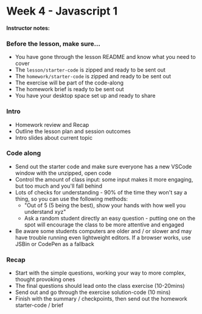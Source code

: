 # Week 4 - Javascript 1

**Instructor notes:**

### Before the lesson, make sure...

* You have gone through the lesson README and know what you need to cover
* The `lesson/starter-code` is zipped and ready to be sent out
* The `homework/starter-code` is zipped and ready to be sent out
* The exercise will be part of the code-along
* The homework brief is ready to be sent out
* You have your desktop space set up and ready to share

### Intro

* Homework review and Recap
* Outline the lesson plan and session outcomes
* Intro slides about current topic

### Code along

* Send out the starter code and make sure everyone has a new VSCode window with the unzipped, open code
* Control the amount of class input: some input makes it more engaging, but too much and you'll fall behind
* Lots of checks for understanding - 90% of the time they won't say a thing, so you can use the following methods:
  * "Out of 5 (5 being the best), show your hands with how well you understand xyz"
  * Ask a random student directly an easy question - putting one on the spot will encourage the class to be more attentive and engaged
* Be aware some students computers are older and / or slower and may have trouble running even lightweight editors. If a browser works, use JSBin or CodePen as a fallback

### Recap

* Start with the simple questions, working your way to more complex, thought provoking ones
* The final questions should lead onto the class exercise (10-20mins)
* Send out and go through the exercise solution-code (10 mins)
* Finish with the summary / checkpoints, then send out the homework starter-code / brief
